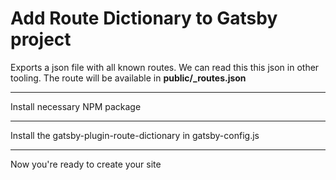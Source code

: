 # Add Route Dictionary to Gatsby project

Exports a json file with all known routes. We can read this this json in other tooling. The route will be available in **public/\_routes.json**

---

Install necessary NPM package

<NPMPackage name="gatsby-plugin-route-dictionary" />

---

Install the gatsby-plugin-route-dictionary in gatsby-config.js

<GatsbyPlugin name="gatsby-plugin-route-dictionary" />

---

Now you're ready to create your site
